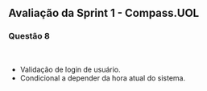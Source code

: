 <h2>Avaliação da Sprint 1 - Compass.UOL</h2>
<h3>Questão 8</h3>
<br>
<ul>
	<li>Validação de login de usuário.</li>
	<li>Condicional a depender da hora atual do sistema.</li>
</ul>

